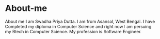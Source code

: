 # About-me
About me 
I am Swadha Priya Dutta. I am from Asansol, West Bengal.
I have Completed my diploma in Computer Science and right now I am persuing my Btech in Computer Science.
My profession is Software Engineer.
